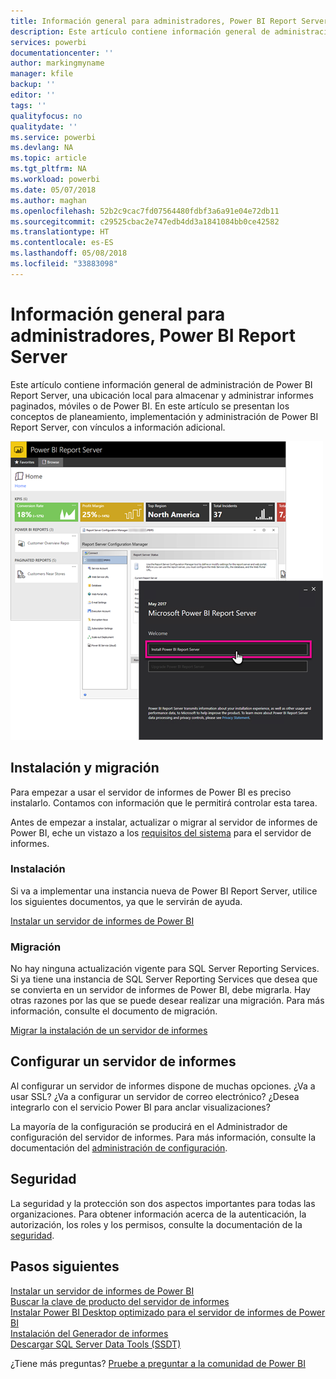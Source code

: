 ```yaml
---
title: Información general para administradores, Power BI Report Server
description: Este artículo contiene información general de administración de Power BI Report Server, una ubicación local para almacenar y administrar informes paginados, móviles o de Power BI.
services: powerbi
documentationcenter: ''
author: markingmyname
manager: kfile
backup: ''
editor: ''
tags: ''
qualityfocus: no
qualitydate: ''
ms.service: powerbi
ms.devlang: NA
ms.topic: article
ms.tgt_pltfrm: NA
ms.workload: powerbi
ms.date: 05/07/2018
ms.author: maghan
ms.openlocfilehash: 52b2c9cac7fd07564480fdbf3a6a91e04e72db11
ms.sourcegitcommit: c29525cbac2e747edb4dd3a1841084bb0ce42582
ms.translationtype: HT
ms.contentlocale: es-ES
ms.lasthandoff: 05/08/2018
ms.locfileid: "33883098"
---
```

# <a name="admin-overview-power-bi-report-server"></a>Información general para administradores, Power BI Report Server
Este artículo contiene información general de administración de Power BI Report Server, una ubicación local para almacenar y administrar informes paginados, móviles o de Power BI. En este artículo se presentan los conceptos de planeamiento, implementación y administración de Power BI Report Server, con vínculos a información adicional.

![](media/admin-handbook-overview/admin-handbook.png)



## <a name="installing-and-migration"></a>Instalación y migración
Para empezar a usar el servidor de informes de Power BI es preciso instalarlo. Contamos con información que le permitirá controlar esta tarea.

Antes de empezar a instalar, actualizar o migrar al servidor de informes de Power BI, eche un vistazo a los [requisitos del sistema](system-requirements.md) para el servidor de informes.

### <a name="installing"></a>Instalación
Si va a implementar una instancia nueva de Power BI Report Server, utilice los siguientes documentos, ya que le servirán de ayuda. 

[Instalar un servidor de informes de Power BI](install-report-server.md)

### <a name="migration"></a>Migración
No hay ninguna actualización vigente para SQL Server Reporting Services. Si ya tiene una instancia de SQL Server Reporting Services que desea que se convierta en un servidor de informes de Power BI, debe migrarla. Hay otras razones por las que se puede desear realizar una migración. Para más información, consulte el documento de migración.

[Migrar la instalación de un servidor de informes](migrate-report-server.md)

## <a name="configuring-your-report-server"></a>Configurar un servidor de informes
Al configurar un servidor de informes dispone de muchas opciones. ¿Va a usar SSL? ¿Va a configurar un servidor de correo electrónico? ¿Desea integrarlo con el servicio Power BI para anclar visualizaciones?

La mayoría de la configuración se producirá en el Administrador de configuración del servidor de informes. Para más información, consulte la documentación del [administración de configuración](https://docs.microsoft.com/sql/reporting-services/install-windows/reporting-services-configuration-manager-native-mode).

## <a name="security"></a>Seguridad
La seguridad y la protección son dos aspectos importantes para todas las organizaciones. Para obtener información acerca de la autenticación, la autorización, los roles y los permisos, consulte la documentación de la [seguridad](https://docs.microsoft.com/sql/reporting-services/security/reporting-services-security-and-protection).

## <a name="next-steps"></a>Pasos siguientes
[Instalar un servidor de informes de Power BI](install-report-server.md)  
[Buscar la clave de producto del servidor de informes](find-product-key.md)  
[Instalar Power BI Desktop optimizado para el servidor de informes de Power BI](install-powerbi-desktop.md)  
[Instalación del Generador de informes](https://docs.microsoft.com/sql/reporting-services/install-windows/install-report-builder)  
[Descargar SQL Server Data Tools (SSDT)](http://go.microsoft.com/fwlink/?LinkID=616714)

¿Tiene más preguntas? [Pruebe a preguntar a la comunidad de Power BI](https://community.powerbi.com/)

